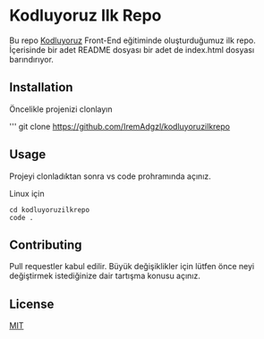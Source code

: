 # Kodluyoruz Ilk Repo

Bu repo [Kodluyoruz](https://academy.patika.dev/tr/courses/git/odev1) Front-End eğitiminde oluşturduğumuz ilk repo. İçerisinde bir adet README dosyası bir adet de index.html dosyası barındırıyor.

## Installation

Öncelikle projenizi clonlayın

'''  git clone https://github.com/IremAdgzl/kodluyoruzilkrepo


## Usage

Projeyi clonladıktan sonra vs code prohramında açınız.

Linux için

```
cd kodluyoruzilkrepo
code .
```

## Contributing

Pull requestler kabul edilir. Büyük değişiklikler için lütfen önce neyi değiştirmek istediğinize dair tartışma konusu açınız.

## License

[MIT](https://github.com/IremAdgzl/kodluyoruzilkrepo/blob/main/LICENSE)
